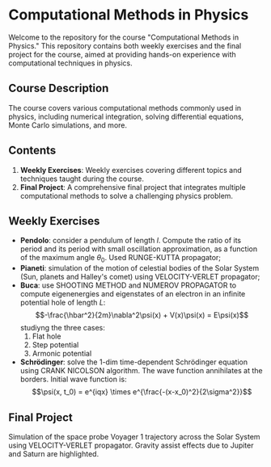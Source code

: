 # Computational Methods in Physics

Welcome to the repository for the course "Computational Methods in Physics." This repository contains both weekly exercises and the final project for the course, aimed at providing hands-on experience with computational techniques in physics.

## Course Description

The course covers various computational methods commonly used in physics, including numerical integration, solving differential equations, Monte Carlo simulations, and more. 
      
## Contents

1. **Weekly Exercises**: Weekly exercises covering different topics and techniques taught during the course.
2. **Final Project**: A comprehensive final project that integrates multiple computational methods to solve a challenging physics problem.

## Weekly Exercises

- **Pendolo**: consider a pendulum of length $l$. Compute the ratio of its period and its period with small oscillation approximation, as a function of the maximum angle $\theta_0$. Used RUNGE-KUTTA propagator;
- **Pianeti**: simulation of the motion of celestial bodies of the Solar System (Sun, planets and Halley's comet) using VELOCITY-VERLET propagator;
- **Buca**: use SHOOTING METHOD and NUMEROV PROPAGATOR to compute eigenenergies and eigenstates of an electron in an infinite potential hole of length $L$:
      $$-\frac{\hbar^2}{2m}\nabla^2\psi(x) + V(x)\psi(x) = E\psi(x)$$
studiyng the three cases:
    1. Flat hole
    2. Step potential
    3. Armonic potential
- **Schrödinger**: solve the 1-dim time-dependent Schrödinger equation using CRANK NICOLSON algorithm. The wave function annihilates at the borders. Initial wave function is:
  $$\psi(x, t_0) = e^{iqx} \times e^{\frac{-(x-x_0)^2}{2\sigma^2}}$$


## Final Project

Simulation of the space probe Voyager 1 trajectory across the Solar System using VELOCITY-VERLET propagator. Gravity assist effects due to Jupiter and Saturn are highlighted.
